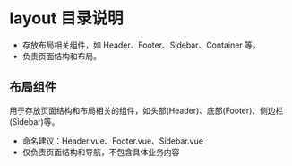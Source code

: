 # layout 目录说明

- 存放布局相关组件，如 Header、Footer、Sidebar、Container 等。
- 负责页面结构和布局。

## 布局组件

用于存放页面结构和布局相关的组件，如头部(Header)、底部(Footer)、侧边栏(Sidebar)等。

- 命名建议：Header.vue、Footer.vue、Sidebar.vue
- 仅负责页面结构和导航，不包含具体业务内容 